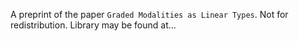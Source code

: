 A preprint of the paper `Graded Modalities as Linear Types`.
Not for redistribution.
Library may be found at...
